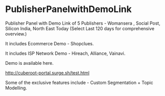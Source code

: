 # PublisherPanelwithDemoLink

Publisher Panel with Demo Link of 5 Publishers - Womansera , Social Post, Silicon India, North East Today (Select Last 120 days for comprehensive overview.)

It includes Ecommerce Demo - Shopclues.

It includes ISP Network Demo - Hireach, Alliance, Vainavi.

Demo is available here.

http://cuberoot-portal.surge.sh/test.html

Some of the exclusive features include - Custom Segmentation + Topic Modelling.
